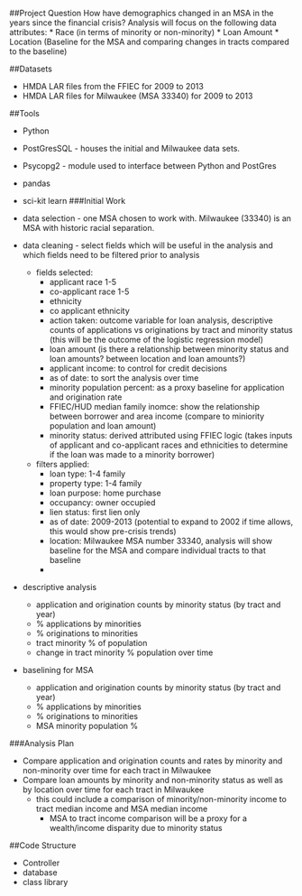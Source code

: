 ##Project Question
How have demographics changed in an MSA in the years since the financial crisis?
Analysis will focus on the following data attributes:
     * Race (in terms of minority or non-minority)
     * Loan Amount
     * Location (Baseline for the MSA and comparing changes in tracts compared to the baseline)
     
##Datasets
* HMDA LAR files from the FFIEC for 2009 to 2013
* HMDA LAR files for Milwaukee (MSA 33340) for 2009 to 2013

##Tools
* Python
* PostGresSQL - houses the initial and Milwaukee data sets.
* Psycopg2 - module used to interface between Python and PostGres
* pandas
* sci-kit learn
###Initial Work
* data selection - one MSA chosen to work with. Milwaukee (33340) is an MSA with historic racial separation. 
* data cleaning - select fields which will be useful in the analysis and which fields need to be filtered prior to analysis
    - fields selected:
        - applicant race 1-5
        - co-applicant race 1-5
        - ethnicity
        - co applicant ethnicity
        - action taken: outcome variable for loan analysis, descriptive counts of applications vs originations by tract and minority status (this will be the outcome of the logistic regression model)
        - loan amount (is there a relationship between minority status and loan amounts? between location and loan amounts?)
        - applicant income: to control for credit decisions
        - as of date: to sort the analysis over time
        - minority population percent: as a proxy baseline for application and origination rate
        - FFIEC/HUD median family inomce: show the relationship between borrower and area income (compare to miniority population and loan amount)
        - minority status: derived attributed using FFIEC logic (takes inputs of applicant and co-applicant races and ethnicities to determine if the loan was made to a minority borrower)
    - filters applied: 
        - loan type: 1-4 family 
        - property type: 1-4 family
        - loan purpose: home purchase
        - occupancy: owner occupied
        - lien status: first lien only
        - as of date: 2009-2013 (potential to expand to 2002 if time allows, this would show pre-crisis trends)
        - location: Milwaukee MSA number 33340, analysis will show baseline for the MSA and compare individual tracts to that baseline
        - 
* descriptive analysis
    - application and origination counts by minority status (by tract and year) 
    - % applications by minorities
    - % originations to minorities
    - tract minority % of population
    - change in tract minority % population over time
    
* baselining for MSA
    - application and origination counts by minority status (by tract and year)
    - % applications by minorities
    - % originations to minorities
    - MSA minority population %

###Analysis Plan
* Compare application and origination counts and rates by minority and non-minority over time for each tract in Milwaukee
* Compare loan amounts by minority and non-minority status as well as by location over time for each tract in Milwaukee
    - this could include a comparison of minority/non-minority income to tract median income and MSA median income
        + MSA to tract income comparison will be a proxy for a wealth/income disparity due to minority status



##Code Structure
* Controller
* database
* class library
